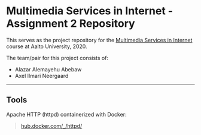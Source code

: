 # Multimedia Services in Internet - Assignment 2 Repository

This serves as the project repository for the [Multimedia Services in Internet](https://mycourses.aalto.fi/course/view.php?id=28185) course at Aalto University, 2020.

The team/pair for this project consists of:
- Alazar Alemayehu Abebaw
- Axel Ilmari Neergaard

---

## Tools

Apache HTTP (httpd) containerized with Docker:
> [hub.docker.com/\_/httpd/](https://hub.docker.com/_/httpd/)
